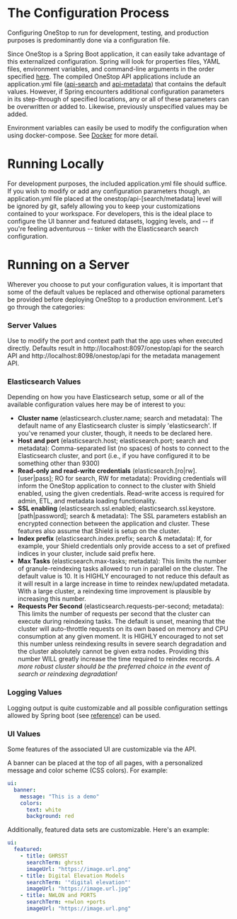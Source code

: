# The Configuration Process
Configuring OneStop to run for development, testing, and production purposes is predominantly done via a configuration file.

Since OneStop is a Spring Boot application, it can easily take advantage of this externalized configuration. Spring will look for properties files, YAML files, environment variables, and command-line arguments in the order specified [here](https://docs.spring.io/spring-boot/docs/current/reference/html/boot-features-external-config.html). The compiled OneStop API applications include an application.yml file ([api-search](https://github.com/cedardevs/onestop/blob/master/api-search/src/main/resources/application.yml) and [api-metadata](https://github.com/cedardevs/onestop/blob/master/api-metadata/src/main/resources/application.yml)) that contains the default values. However, if Spring encounters additional configuration parameters in its step-through of specified locations, any or all of these parameters can be overwritten or added to. Likewise, previously unspecified values may be added.

Environment variables can easily be used to modify the configuration when using docker-compose. See [Docker](Docker) for more detail.

# Running Locally
For development purposes, the included application.yml file should suffice. If you wish to modify or add any configuration parameters though, an application.yml file placed at the onestop/api-[search/metadata] level will be ignored by git, safely allowing you to keep your customizations contained to your workspace. For developers, this is the ideal place to configure the UI banner and featured datasets, logging levels, and -- if you're feeling adventurous -- tinker with the Elasticsearch search configuration.

# Running on a Server
Wherever you choose to put your configuration values, it is important that some of the default values be replaced and otherwise optional parameters be provided before deploying OneStop to a production environment. Let's go through the categories:

### Server Values
Use to modify the port and context path that the app uses when executed directly. Defaults result in http://localhost:8097/onestop/api for the search API and http://localhost:8098/onestop/api for the metadata management API.

### Elasticsearch Values
Depending on how you have Elasticsearch setup, some or all of the available configuration values here may be of interest to you:
- **Cluster name** (elasticsearch.cluster.name; search and metadata): The default name of any Elasticsearch cluster is simply 'elasticsearch'. If you've renamed your cluster, though, it needs to be declared here.
- **Host and port** (elasticsearch.host; elasticsearch.port; search and metadata): Comma-separated list (no spaces) of hosts to connect to the Elasticsearch cluster, and port (i.e., if you have configured it to be something other than 9300)
- **Read-only and read-write credentials** (elasticsearch.[ro|rw].[user|pass]; RO for search, RW for metadata): Providing credentials will inform the OneStop application to connect to the cluster with Shield enabled, using the given credentials. Read-write access is required for admin, ETL, and metadata loading functionality. 
- **SSL enabling** (elasticsearch.ssl.enabled; elasticsearch.ssl.keystore.[path|password]; search & metadata): The SSL parameters establish an encrypted connection between the application and cluster. These features also assume that Shield is setup on the cluster.
- **Index prefix** (elasticsearch.index.prefix; search & metadata): If, for example, your Shield credentials only provide access to a set of prefixed indices in your cluster, include said prefix here. 
- **Max Tasks** (elasticsearch.max-tasks; metadata): This limits the number of granule-reindexing tasks allowed to run in parallel on the cluster. The default value is 10. It is HIGHLY encouraged to not reduce this default as it will result in a large increase in time to reindex new/updated metadata. With a large cluster, a reindexing time improvement is plausible by increasing this number.
- **Requests Per Second** (elasticsearch.requests-per-second; metadata): This limits the number of requests per second that the cluster can execute during reindexing tasks. The default is unset, meaning that the cluster will auto-throttle requests on its own based on memory and CPU consumption at any given moment. It is HIGHLY encouraged to not set this number unless reindexing results in severe search degradation and the cluster absolutely cannot be given extra nodes. Providing this number WILL greatly increase the time required to reindex records. *A more robust cluster should be the preferred choice in the event of search or reindexing degradation!*

### Logging Values
Logging output is quite customizable and all possible configuration settings allowed by Spring boot (see [reference](http://docs.spring.io/spring-boot/docs/current/reference/html/boot-features-logging.html)) can be used.

### UI Values
Some features of the associated UI are customizable via the API.

A banner can be placed at the top of all pages, with a personalized message and color scheme (CSS colors). For example:

```yml
ui:
  banner:
    message: "This is a demo"
    colors:
      text: white
      background: red
```

Additionally, featured data sets are customizable. Here's an example:

```yml
ui:
  featured:
    - title: GHRSST
      searchTerm: ghrsst
      imageUrl: "https://image.url.png"
    - title: Digital Elevation Models
      searchTerm: '"digital elevation"'
      imageUrl: "https://image.url.jpg"
    - title: NWLON and PORTS
      searchTerm: +nwlon +ports
      imageUrl: "https://image.url.png"
```